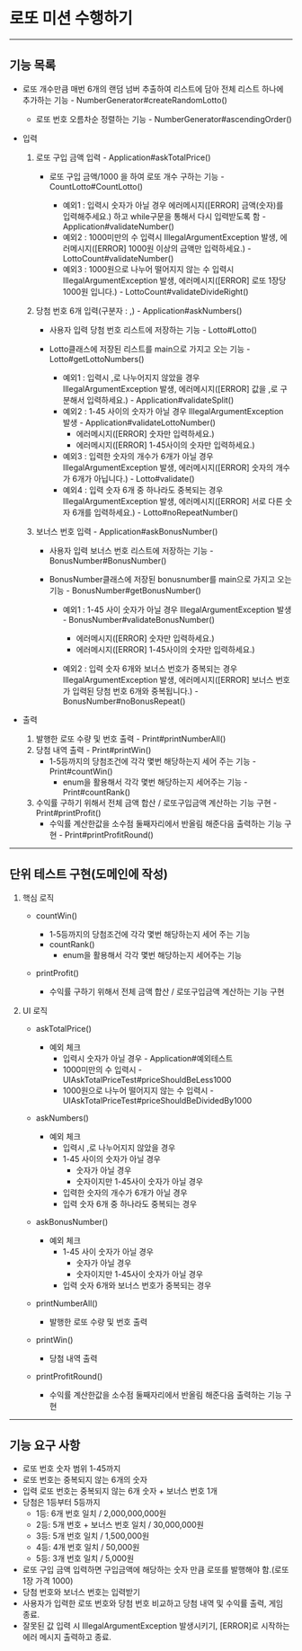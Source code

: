 # 로또 미션 수행하기

-------------
## 기능 목록
* 로또 개수만큼 매번 6개의 랜덤 넘버 추출하여 리스트에 담아 전체 리스트 하나에 추가하는 기능 - NumberGenerator#createRandomLotto()
    * 로또 번호 오름차순 정렬하는 기능 - NumberGenerator#ascendingOrder()
* 입력
    1. 로또 구입 금액 입력 - Application#askTotalPrice()
        * 로또 구입 금액/1000 을 하여 로또 개수 구하는 기능 - CountLotto#CountLotto()

            * 예외1 : 입력시 숫자가 아닐 경우 에러메시지([ERROR] 금액(숫자)를 입력해주세요.) 하고 while구문을 통해서 다시 입력받도록 함 - Application#validateNumber()
            * 예외2 : 1000미만의 수 입력시 IllegalArgumentException 발생, 에러메시지([ERROR] 1000원 이상의 금액만 입력하세요.) - LottoCount#validateNumber()
            * 예외3 : 1000원으로 나누어 떨어지지 않는 수 입력시 IllegalArgumentException 발생, 에러메시지([ERROR] 로또 1장당 1000원 입니다.) - LottoCount#validateDivideRight()
       
    2. 당첨 번호 6개 입력(구분자 : ,) - Application#askNumbers()
        * 사용자 입력 당첨 번호 리스트에 저장하는 기능 - Lotto#Lotto()
        * Lotto클래스에 저장된 리스트를 main으로 가지고 오는 기능 - Lotto#getLottoNumbers()

            * 예외1 : 입력시 ,로 나누어지지 않았을 경우 IllegalArgumentException 발생, 에러메시지([ERROR] 값을 ,로 구분해서 입력하세요.) - Application#validateSplit()
            * 예외2 : 1-45 사이의 숫자가 아닐 경우 IllegalArgumentException 발생 - Application#validateLottoNumber()
                * 에러메시지([ERROR] 숫자만 입력하세요.) 
                * 에러메시지([ERROR] 1-45사이의 숫자만 입력하세요.) 
            * 예외3 : 입력한 숫자의 개수가 6개가 아닐 경우 IllegalArgumentException 발생, 에러메시지([ERROR] 숫자의 개수가 6개가 아닙니다.) - Lotto#validate()
            * 예외4 : 입력 숫자 6개 중 하나라도 중복되는 경우 IllegalArgumentException 발생, 에러메시지([ERROR] 서로 다른 숫자 6개를 입력하세요.) - Lotto#noRepeatNumber()
        
    3. 보너스 번호 입력  - Application#askBonusNumber()
        * 사용자 입력 보너스 번호 리스트에 저장하는 기능 - BonusNumber#BonusNumber()
        * BonusNumber클래스에 저장된 bonusnumber를 main으로 가지고 오는 기능 - BonusNumber#getBonusNumber()

            * 예외1 : 1-45 사이 숫자가 아닐 경우 IllegalArgumentException 발생 -  BonusNumber#validateBonusNumber()
                * 에러메시지([ERROR] 숫자만 입력하세요.) 
                * 에러메시지([ERROR] 1-45사이의 숫자만 입력하세요.) 
          
            * 예외2 : 입력 숫자 6개와 보너스 번호가 중복되는 경우 IllegalArgumentException 발생, 에러메시지([ERROR] 보너스 번호가 입력된 당첨 번호 6개와 중복됩니다.) - BonusNumber#noBonusRepeat()
       
* 출력
    1. 발행한 로또 수량 및 번호 출력 - Print#printNumberAll()
    2. 당첨 내역 출력 - Print#printWin()
        * 1-5등까지의 당첨조건에 각각 몇번 해당하는지 세어 주는 기능 - Print#countWin()
            * enum을 활용해서 각각 몇번 해당하는지 세어주는 기능 - Print#countRank()
    3. 수익률 구하기 위해서 전체 금액 합산 / 로또구입금액 계산하는 기능 구현 - Print#printProfit()
        * 수익률 계산한값을 소수점 둘째자리에서 반올림 해준다음 출력하는 기능 구현 - Print#printProfitRound()
    
------------
## 단위 테스트 구현(도메인에 작성)
1. 핵심 로직
    
    * countWin()
        - 1-5등까지의 당첨조건에 각각 몇번 해당하는지 세어 주는 기능
        * countRank() 
            - enum을 활용해서 각각 몇번 해당하는지 세어주는 기능
    
    * printProfit()
        - 수익률 구하기 위해서 전체 금액 합산 / 로또구입금액 계산하는 기능 구현

2. UI 로직

    * askTotalPrice()
        * 예외 체크
            - 입력시 숫자가 아닐 경우 - Application#예외테스트
            - 1000미만의 수 입력시 - UIAskTotalPriceTest#priceShouldBeLess1000
            - 1000원으로 나누어 떨어지지 않는 수 입력시 - UIAskTotalPriceTest#priceShouldBeDividedBy1000

    * askNumbers()
        * 예외 체크
            - 입력시 ,로 나누어지지 않았을 경우
            - 1-45 사이의 숫자가 아닐 경우
                - 숫자가 아닐 경우
                - 숫자이지만 1-45사이 숫자가 아닐 경우
            - 입력한 숫자의 개수가 6개가 아닐 경우
            - 입력 숫자 6개 중 하나라도 중복되는 경우

    * askBonusNumber()
        * 예외 체크
            - 1-45 사이 숫자가 아닐 경우
                - 숫자가 아닐 경우
                - 숫자이지만 1-45사이 숫자가 아닐 경우
            - 입력 숫자 6개와 보너스 번호가 중복되는 경우
        
    * printNumberAll()
        - 발행한 로또 수량 및 번호 출력

    * printWin()
        - 당첨 내역 출력

    * printProfitRound()
        - 수익률 계산한값을 소수점 둘째자리에서 반올림 해준다음 출력하는 기능 구현

------------
## 기능 요구 사항
* 로또 번호 숫자 범위 1-45까지
* 로또 번호는 중복되지 않는 6개의 숫자
* 입력 로또 번호는 중복되지 않는 6개 숫자 + 보너스 번호 1개
* 당첨은 1등부터 5등까지
    * 1등: 6개 번호 일치 / 2,000,000,000원
    * 2등: 5개 번호 + 보너스 번호 일치 / 30,000,000원
    * 3등: 5개 번호 일치 / 1,500,000원
    * 4등: 4개 번호 일치 / 50,000원
    * 5등: 3개 번호 일치 / 5,000원
* 로또 구입 금액 입력하면 구입금액에 해당하는 숫자 만큼 로또를 발행해야 함.(로또 1장 가격 1000)
* 당첨 번호와 보너스 번호는 입력받기
* 사용자가 입력한 로또 번호와 당첨 번호 비교하고 당첨 내역 및 수익률 출력, 게임 종료.
* 잘못된 값 입력 시 IllegalArgumentException 발생시키기, [ERROR]로 시작하는 에러 메시지 출력하고 종료.